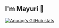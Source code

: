 ## I'm Mayuri 👋

[![Anurag's GitHub stats](https://github-readme-stats.vercel.app/api?username=MAYURIRAMNATHSHINDE)](https://github.com/anuraghazra/github-readme-stats)
<!--
**MAYURIRAMNATHSHINDE/MAYURIRAMNATHSHINDE** is a ✨ _special_ ✨ repository because its `README.md` (this file) appears on your GitHub profile.

Here are some ideas to get you started:

- 🔭 I’m currently working on ...
- 🌱 I’m currently learning ...
- 👯 I’m looking to collaborate on ...
- 🤔 I’m looking for help with ...
- 💬 Ask me about ...
- 📫 How to reach me: ...
- 😄 Pronouns: ...
- ⚡ Fun fact: ...
-->
